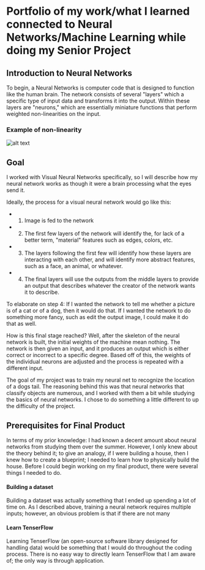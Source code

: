 # Portfolio of my work/what I learned connected to Neural Networks/Machine Learning while doing my Senior Project

## Introduction to Neural Networks
To begin, a Neural Networks is computer code that is designed to function like the human brain. The network consists of several "layers" which a specific type of input data and transforms it into the output. Within these layers are "neurons," which are essentially miniature functions that perform weighted non-linearities on the input.


### Example of non-linearity
![alt text](https://cdn-images-1.medium.com/max/1600/1*DfMRHwxY1gyyDmrIAd-gjQ.png)

## Goal
I worked with Visual Neural Networks specifically, so I will describe how my neural network works as though it were a brain processing what the eyes send it.

Ideally, the process for a visual neural network would go like this:
* 1) Image is fed to the network
* 2) The first few layers of the network will identify the, for lack of a better term, "material" features such as edges, colors, etc.
* 3) The layers following the first few will identify how these layers are interacting with each other, and will identify more abstract features, such as a face, an animal, or whatever.
* 4) The final layers will use the outputs from the middle layers to provide an output that describes whatever the creator of the network wants it to describe.

To elaborate on step 4: If I wanted the network to tell me whether a picture is of a cat or of a dog, then it would do that. If I wanted the network to do something more fancy, such as edit the output image, I could make it do that as well.

How is this final stage reached? Well, after the skeleton of the neural network is built, the initial weights of the machine mean nothing. The network is then given an input, and it produces an output which is either correct or incorrect to a specific degree. Based off of this, the weights of the individual neurons are adjusted and the process is repeated with a different input.

The goal of my project was to train my neural net to recognize the location of a dogs tail. The reasoning behind this was that neural networks that classify objects are numerous, and I worked with them a bit while studying the basics of neural networks. I chose to do something a little different to up the difficulty of the project.

## Prerequisites for Final Product
In terms of my prior knowledge: I had known a decent amount about neural networks from studying them over the summer. However, I only knew about the theory behind it; to give an analogy, if I were building a house, then I knew how to create a blueprint; I needed to learn how to physically build the house.
Before I could begin working on my final product, there were several things I needed to do. 

#### Building a dataset
Building a dataset was actually something that I ended up spending a lot of time on. As I described above, training a neural network requires multiple inputs; however, an obvious problem is that if there are not many 
#### Learn TenserFlow
Learning TenserFlow (an open-source software library designed for handling data) would be something that I would do throughout the coding process. There is no easy way to directly learn TenserFlow that I am aware of; the only way is through application.
